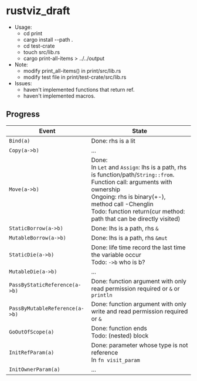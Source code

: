 # rustviz_draft
* Usage:
  * cd print
  * cargo install --path .
  * cd test-crate
  * touch src/lib.rs
  * cargo print-all-items > ../../output
* Note:
  * modify print_all-items() in print/src/lib.rs
  * modify test file in print/test-crate/src/lib.rs
* Issues:
  * haven't implemented functions that return ref.
  * haven't implemented macros.

## Progress



| Event                          | State                                                        |
| ------------------------------ | ------------------------------------------------------------ |
| `Bind(a)`                      | Done: rhs is a lit                                           |
| `Copy(a->b)`                   | ...                                                          |
| `Move(a->b)`                   | Done: <br />In `Let` and `Assign`: lhs is a path, rhs is function/path/`String::from`. <br />Function call: arguments with ownership<br />Ongoing: rhs is binary(+-), method call -Chenglin<br />Todo: function return(cur method: path that can be directly visited) |
| `StaticBorrow(a->b)`           | Done: lhs is a path, rhs `&`                                 |
| `MutableBorrow(a->b)`          | Done: lhs is a path, rhs `&mut`                              |
| `StaticDie(a->b)`              | Done: life time record the last time the variable occur<br />Todo: `->b` who is b? |
| `MutableDie(a->b)`             | ...                                                          |
| `PassByStaticReference(a->b)`  | Done: function argument with only read permission required or `&` or `println` |
| `PassByMutableReference(a->b)` | Done: function argument with only write and read permission required or `&` |
| `GoOutOfScope(a)`              | Done: function ends <br />Todo: (nested) block               |
| `InitRefParam(a)`              | Done: parameter whose type is not reference<br />In `fn visit_param` |
| `InitOwnerParam(a)`            | ...                                                          |

